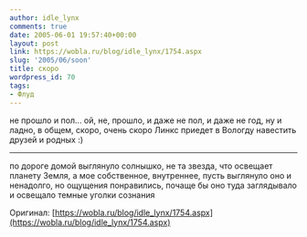 ```yaml
---
author: idle_lynx
comments: true
date: 2005-06-01 19:57:40+00:00
layout: post
link: https://wobla.ru/blog/idle_lynx/1754.aspx
slug: '2005/06/soon'
title: скоро
wordpress_id: 70
tags:
- Флуд
---
```


не прошло и пол... ой, не, прошло, и даже не пол, и даже не год, ну и ладно, в общем, скоро, очень скоро Линкс приедет в Вологду навестить друзей и родных :)

* * *

по дороге домой выглянуло солнышко, не та звезда, что освещает планету Земля, а мое собственное, внутреннее, пусть выглянуло оно и ненадолго, но ощущения понравились, почаще бы оно туда заглядывало и освещало темные уголки сознания

Оригинал: [https://wobla.ru/blog/idle_lynx/1754.aspx](https://wobla.ru/blog/idle_lynx/1754.aspx)
